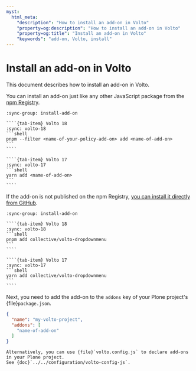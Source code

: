 ```yaml
---
myst:
  html_meta:
    "description": "How to install an add-on in Volto"
    "property=og:description": "How to install an add-on in Volto"
    "property=og:title": "Install an add-on in Volto"
    "keywords": "add-on, Volto, install"
---
```


# Install an add-on in Volto

This document describes how to install an add-on in Volto.

You can install an add-on just like any other JavaScript package from the [npm Registry](https://www.npmjs.com/).

`````{tab-set}
:sync-group: install-add-on

````{tab-item} Volto 18
:sync: volto-18
```shell
pnpm --filter <name-of-your-policy-add-on> add <name-of-add-on>
```
````

````{tab-item} Volto 17
:sync: volto-17
```shell
yarn add <name-of-add-on>
```
````
`````

If the add-on is not published on the npm Registry, [you can install it directly from GitHub](https://pnpm.io/cli/add#install-from-git-repository).


`````{tab-set}
:sync-group: install-add-on

````{tab-item} Volto 18
:sync: volto-18
```shell
pnpm add collective/volto-dropdownmenu
```
````

````{tab-item} Volto 17
:sync: volto-17
```shell
yarn add collective/volto-dropdownmenu
```
````
`````

Next, you need to add the add-on to the `addons` key of your Plone project's {file}`package.json`.

```json
{
  "name": "my-volto-project",
  "addons": [
    "name-of-add-on"
  ]
}
```

```{seealso}
Alternatively, you can use {file}`volto.config.js` to declare add-ons in your Plone project.
See {doc}`../../configuration/volto-config-js`.
```
